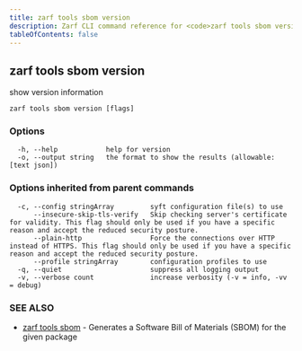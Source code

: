 ```yaml
---
title: zarf tools sbom version
description: Zarf CLI command reference for <code>zarf tools sbom version</code>.
tableOfContents: false
---
```


<!-- Page generated by Zarf; DO NOT EDIT -->

## zarf tools sbom version

show version information

```
zarf tools sbom version [flags]
```

### Options

```
  -h, --help            help for version
  -o, --output string   the format to show the results (allowable: [text json])
```

### Options inherited from parent commands

```
  -c, --config stringArray         syft configuration file(s) to use
      --insecure-skip-tls-verify   Skip checking server's certificate for validity. This flag should only be used if you have a specific reason and accept the reduced security posture.
      --plain-http                 Force the connections over HTTP instead of HTTPS. This flag should only be used if you have a specific reason and accept the reduced security posture.
      --profile stringArray        configuration profiles to use
  -q, --quiet                      suppress all logging output
  -v, --verbose count              increase verbosity (-v = info, -vv = debug)
```

### SEE ALSO

* [zarf tools sbom](/commands/zarf_tools_sbom/)	 - Generates a Software Bill of Materials (SBOM) for the given package

